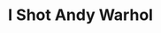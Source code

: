 ---
ee_id: '9'
site: '1'
type: '2'
long_id: 2002-002 I Shot Andy Warhol
url: 2002-002-i-shot-andy-warhol
title: I Shot Andy Warhol
year: '2002'
medium: Modded Hogans Alley cartridge....
commission:
dims:
pitch: "​Mod of Hogan’s Alley video game where one is asked to shoot Andy Warhol."
ps: 'This is a Hogan’s Alley mod, where the gangsters have been replaced by Warhol,
  and the “innocents” have been replaced by the Pope, Flavor Flav (pre MTV show!!!!),
  and Col Sanders (note: Col Sanders was actually real person). So enjoy!, and please
  check below for the ROM which you can download, and in order 2 play this at home.
  pps - there is no source code to this project, because it is a “rom hack” aka all
  the modifications r done directly in the binary of the compiled ROM. Both the graphics
  and the program are modified for this project. The graphics are changed to add the
  new characters (duh!), and the program is changed to switch the mirroring of the
  sprites which compose the characters faces. For example Flavor Flav’s face is not
  symmetrical where as Col sanders’ face is.'
live_url:
related: "[4112] [2013-133-the-source-issue-3-i-shot-andy-warhol] 2013 133 The Source
  Issue 3 I Shot Andy Warhol"
youtube: https://www.youtube.com/watch?v=Nbej4iuUN4Q
imgs: i-shot-andy-2002-002-screen-shot-5-database-ih.jpg,i-shot-andywarhol-2002-002-cartridge-4-database-ih.jpg,i-shot-andy-2002-002-screen-shot-1-database-ih.jpg,i-shot-andy-2002-002-screen-shot-3-database-ih.jpg,i-shot-andy-2002-002-install-5-database-ih.jpg,i-shot-andy-2002-002-install-1-database-ih.jpg
subheading:
display_year: '2002'
download:
add_credit:
add_credits:
related_code: https://github.com/coryarcangel/I-Shot-Andy-Warhol
layout: things-i-made
---